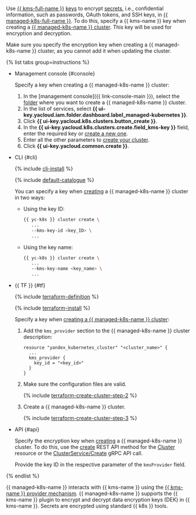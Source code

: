 Use [{{ kms-full-name }}](../../kms/) [keys](../../kms/concepts/key.md) to encrypt [secrets](../../lockbox/concepts/secret.md), i.e., confidential information, such as passwords, OAuth tokens, and SSH keys, in [{{ managed-k8s-full-name }}](../../managed-kubernetes/). To do this, specify a {{ kms-name }} key when creating a [{{ managed-k8s-name }} cluster](../../managed-kubernetes/concepts/index.md#kubernetes-cluster). This key will be used for encryption and decryption.

Make sure you specify the encryption key when creating a {{ managed-k8s-name }} cluster, as you cannot add it when updating the cluster.

{% list tabs group=instructions %}

- Management console {#console}

   Specify a key when creating a {{ managed-k8s-name }} cluster:
   1. In the [management console]({{ link-console-main }}), select the [folder](../../resource-manager/concepts/resources-hierarchy.md#folder) where you want to create a {{ managed-k8s-name }} cluster.
   1. In the list of services, select **{{ ui-key.yacloud.iam.folder.dashboard.label_managed-kubernetes }}**.
   1. Click **{{ ui-key.yacloud.k8s.clusters.button_create }}**.
   1. In the **{{ ui-key.yacloud.k8s.clusters.create.field_kms-key }}** field, enter the required key or [create a new one](../../kms/operations/key.md#create).
   1. Enter all the other parameters to [create your cluster](../../managed-kubernetes/operations/kubernetes-cluster/kubernetes-cluster-create.md).
   1. Click **{{ ui-key.yacloud.common.create }}**.

- CLI {#cli}

   {% include [cli-install](../../_includes/cli-install.md) %}

   {% include [default-catalogue](../../_includes/default-catalogue.md) %}

   You can specify a key when [creating](../../managed-kubernetes/operations/kubernetes-cluster/kubernetes-cluster-create.md) a {{ managed-k8s-name }} cluster in two ways:

   - Using the key ID:

      ```bash
      {{ yc-k8s }} cluster create \
         ...
         --kms-key-id <key_ID> \
         ...
      ```

   - Using the key name:

      ```bash
      {{ yc-k8s }} cluster create \
         ...
         --kms-key-name <key_name> \
         ...
      ```

- {{ TF }} {#tf}

   {% include [terraform-definition](../../_tutorials/_tutorials_includes/terraform-definition.md) %}

   {% include [terraform-install](../../_includes/terraform-install.md) %}

   Specify a key when [creating a {{ managed-k8s-name }} cluster](../../managed-kubernetes/operations/kubernetes-cluster/kubernetes-cluster-create.md):

   1. Add the `kms_provider` section to the {{ managed-k8s-name }} cluster description:

      ```hcl
      resource "yandex_kubernetes_cluster" "<cluster_name>" {
        ...
        kms_provider {
          key_id = "<key_id>"
        }
      }
      ```

   1. Make sure the configuration files are valid.

      {% include [terraform-create-cluster-step-2](../../_includes/mdb/terraform-create-cluster-step-2.md) %}

   1. Create a {{ managed-k8s-name }} cluster.

      {% include [terraform-create-cluster-step-3](../../_includes/mdb/terraform-create-cluster-step-3.md) %}

- API {#api}

   Specify the encryption key when [creating](../../managed-kubernetes/operations/kubernetes-cluster/kubernetes-cluster-create.md) a {{ managed-k8s-name }} cluster. To do this, use the [create](../../managed-kubernetes/managed-kubernetes/api-ref/Cluster/create.md) REST API method for the [Cluster](../../managed-kubernetes/managed-kubernetes/api-ref/Cluster/index.md) resource or the [ClusterService/Create](../../managed-kubernetes/managed-kubernetes/api-ref/grpc/cluster_service.md#Create) gRPC API call.

   Provide the key ID in the respective parameter of the `kmsProvider` field.

{% endlist %}

{{ managed-k8s-name }} interacts with {{ kms-name }} using the [{{ kms-name }} provider mechanism](https://kubernetes.io/docs/tasks/administer-cluster/kms-provider/). {{ managed-k8s-name }} supports the {{ kms-name }} plugin to encrypt and decrypt data encryption keys (DEK) in {{ kms-name }}. Secrets are encrypted using standard {{ k8s }} tools.